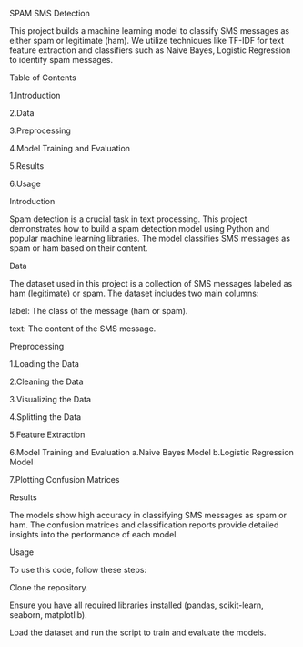 SPAM SMS Detection

This project builds a machine learning model to classify SMS messages as either spam or legitimate (ham). We utilize techniques like TF-IDF for text feature extraction and classifiers such as Naive Bayes, Logistic Regression to identify spam messages.

Table of Contents

1.Introduction

2.Data

3.Preprocessing

4.Model Training and Evaluation

5.Results

6.Usage


Introduction


Spam detection is a crucial task in text processing. This project demonstrates how to build a spam detection model using Python and popular machine learning libraries. The model classifies SMS messages as spam or ham based on their content.

Data

The dataset used in this project is a collection of SMS messages labeled as ham (legitimate) or spam. The dataset includes two main columns:

label: The class of the message (ham or spam).

text: The content of the SMS message.

Preprocessing

1.Loading the Data

2.Cleaning the Data

3.Visualizing the Data

4.Splitting the Data

5.Feature Extraction

6.Model Training and Evaluation
  a.Naive Bayes Model
  b.Logistic Regression Model
  
7.Plotting Confusion Matrices

Results

The models show high accuracy in classifying SMS messages as spam or ham. The confusion matrices and classification reports provide detailed insights into the performance of each model.

Usage

To use this code, follow these steps:

Clone the repository.

Ensure you have all required libraries installed (pandas, scikit-learn, seaborn, matplotlib).

Load the dataset and run the script to train and evaluate the models.


